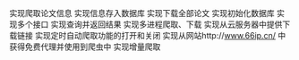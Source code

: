 实现爬取论文信息
实现信息存入数据库
实现下载全部论文
实现初始化数据库
实现多个接口
实现查询并返回结果
实现多进程爬取、下载
实现从云服务器中提供下载链接
实现定时自动爬取功能的打开和关闭
实现从网站http://www.66ip.cn/ 中获得免费代理并使用到爬虫中
实现增量爬取
